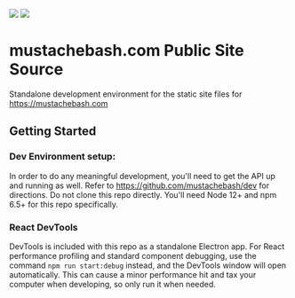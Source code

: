 ![](https://github.com/mustachebash/mustachebash.com/workflows/Continuous%20Integration/badge.svg) ![](https://github.com/mustachebash/mustachebash.com/workflows/Deployment/badge.svg)

# mustachebash.com Public Site Source

Standalone development environment for the static site files for https://mustachebash.com

## Getting Started
### Dev Environment setup:
In order to do any meaningful development, you'll need to get the API up and running as well. Refer to https://github.com/mustachebash/dev for directions. Do not clone this repo directly. You'll need Node 12+ and npm 6.5+ for this repo specifically.

### React DevTools
DevTools is included with this repo as a standalone Electron app. For React performance profiling and standard component debugging, use the command `npm run start:debug` instead, and the DevTools window will open automatically. This can cause a minor performance hit and tax your computer when developing, so only run it when needed.
